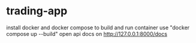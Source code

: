 # trading-app
install docker and docker compose
to build and run container use "docker compose up --build"
open api docs on http://127.0.0.1:8000/docs
